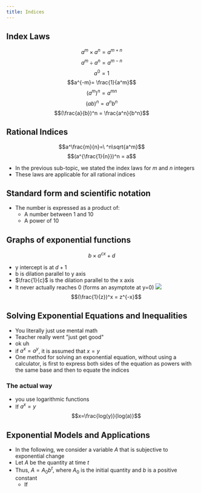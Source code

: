 ```yaml
---
title: Indices
---
```


## Index Laws
$$a^m \times a^n = a^{m+n}$$
$$a^m \div a^n = a^{m-n}$$
$$a^0 = 1$$
$$a^{-m}= \frac{1}{a^m}$$
$$(a^m)^n=a^{mn}$$
$$(ab)^n=a^n b^n$$
$$(\frac{a}{b})^n = \frac{a^n}{b^n}$$

## Rational Indices
$$a^\frac{m}{n}=\  ^n\sqrt{a^m}$$
$$(a^{\frac{1}{n}})^n = a$$
- In the previous sub-topic, we stated the index laws for $m$ and $n$ integers
- These laws are applicable for all rational indices

## Standard form and scientific notation
- The number is expressed as a product of:
	- A number between 1 and 10
	- A power of 10


## Graphs of exponential functions
$$b \times a^{cx} +d$$
- y intercept is at $d+1$
- b is dilation parallel to y axis
- $\frac{1}{c}$ is the dilation parallel to the x axis
- It never actually reaches 0 (forms an asymptote at y=0)
![](images/Screenshot%202023-08-16%20at%209.57.10%20am.png)
$$(\frac{1}{z})^x = z^{-x}$$

## Solving Exponential Equations and Inequalities
- You literally just use mental math
- Teacher really went "just get good"
- ok uh
- if $a^x = a^y$, it is assumed that $x=y$
- One method for solving an exponential equation, without using a calculator, is first to express both sides of the equation as powers with the same base and then to equate the indices
### The actual way
- you use logarithmic functions
- If $a^x = y$
$$x=\frac{log(y)}{log(a)}$$

## Exponential Models and Applications
- In the following, we consider a variable $A$ that is subjective to exponential change
- Let $A$ be the quantity at time $t$
- Thus, $A=A_0 b^t$, where $A_0$ is the initial quantity and $b$ is a positive constant
	- If